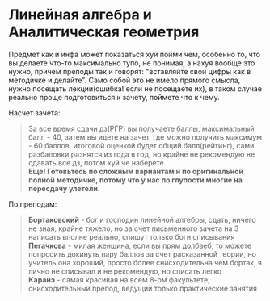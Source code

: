 # Линейная алгебра и Аналитическая геометрия
Предмет как и инфа может показаться хуй пойми чем, особенно то, что вы делаете что-то максимально тупо, не понимая, а нахуя вообще это нужно, причем преподы так и говорят: "вставляйте свои цифры как в методичке и делайте". Само собой это не имело прямого смысла, нужно посещать лекции(ошибка! если не посещаете их), в таком случае реально проще подготовиться к зачету, поймете что к чему. 

Насчет зачета:
>За все время сдачи дз(РГР) вы получаете баллы, максимальный балл - 40, затем вы идете на зачет, где можно получить максимум - 60 баллов, итоговой оценкой будет общий балл(рейтинг), сами разбаловки разнятся из года в год, но крайне не рекомендую не сдавать все дз, потом хуй че наберете. \
>**Еще! Готовьтесь по сложным вариантам и по оригинальной полной методичке, потому что у нас по глупости многие на пересдачу улетели.**

По преподам:
>**Бортаковский** - бог и господин линейной алгебры, сдать, ничего не зная, крайне тяжело, но за счет письменного зачета на 3 написать вполне реально, спишут только боги списывания \
>**Пегачкова** - милая женщина, если вы прям долбаеб, то можете попросить докинуть пару баллов за счет расказанной теории, но учитель она хороший, просто более снисходительна чем бортак, я лично не списывал и не рекомендую, но списать легко \
>**Каранэ** - самая красивая на всем 8-ом факультете, снисходительный препод, ведущий только практические занятия
